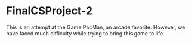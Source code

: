# FinalCSProject-2

This is an attempt at the Game PacMan, an arcade favorite. However, we have faced much difficulty while trying to bring this game to life.
